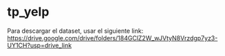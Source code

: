 # tp_yelp

Para descargar el dataset, usar el siguiente link: https://drive.google.com/drive/folders/184GClZ2W_wJVtyN8Vrzdgp7yz3-UY1CH?usp=drive_link
